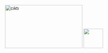 <img width="253.6" height="141.9" src="https://s1.imghub.io/DFNCd.png" alt="cıktı" border="0">
<a href="https://www.linkedin.com/in/coskunersoft/">
    <i class="icon-linkedin"><img width="64" height="64" src="https://upload.wikimedia.org/wikipedia/commons/e/e9/Linkedin_icon.svg"></i>
 </a>
